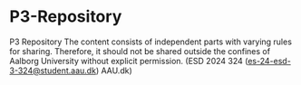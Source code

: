 # P3-Repository
P3 Repository
The content consists of independent parts with varying rules for sharing. Therefore, it should not be shared outside the confines of Aalborg University without explicit permission. (ESD 2024 324 (es-24-esd-3-324@student.aau.dk) AAU.dk)
